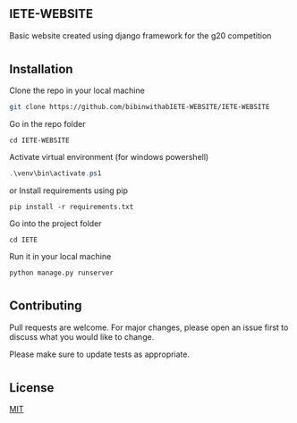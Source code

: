 # 
## IETE-WEBSITE 

Basic website created using django framework for the g20 competition 
#
## Installation

Clone the repo in your local machine
```bash
git clone https://github.com/bibinwithabIETE-WEBSITE/IETE-WEBSITE
```
Go in the repo folder
```
cd IETE-WEBSITE
```
Activate virtual environment (for windows powershell)
```PowerShell
.\venv\bin\activate.ps1
```
or Install requirements using pip
```
pip install -r requirements.txt
```
Go into the project folder
```
cd IETE
```
Run it in your local machine
```
python manage.py runserver
```
#
## Contributing

Pull requests are welcome. For major changes, please open an issue first
to discuss what you would like to change.

Please make sure to update tests as appropriate.
#
## License

[MIT](https://choosealicense.com/licenses/mit/)
#
